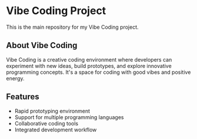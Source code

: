# Vibe Coding Project

This is the main repository for my Vibe Coding project.

## About Vibe Coding
Vibe Coding is a creative coding environment where developers can experiment with new ideas, build prototypes, and explore innovative programming concepts. It's a space for coding with good vibes and positive energy.

## Features
- Rapid prototyping environment
- Support for multiple programming languages
- Collaborative coding tools
- Integrated development workflow
